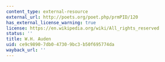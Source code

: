 ```yaml
---
content_type: external-resource
external_url: http://poets.org/poet.php/prmPID/120
has_external_license_warning: true
license: https://en.wikipedia.org/wiki/All_rights_reserved
status: ''
title: W.H. Auden
uid: ce9c9890-7db0-4730-9bc3-b50f695774da
wayback_url: ''
---
```

